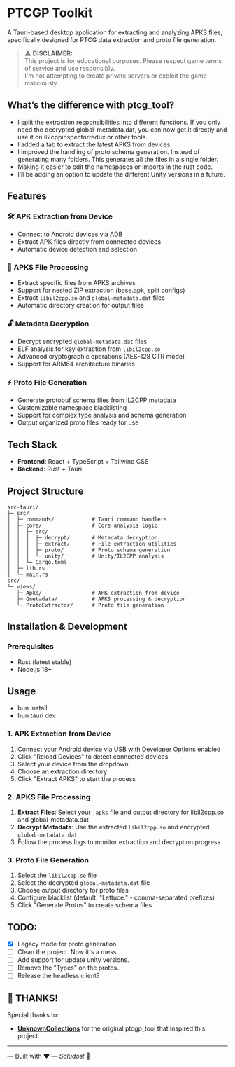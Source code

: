 # PTCGP Toolkit

A Tauri-based desktop application for extracting and analyzing APKS files, specifically designed for PTCG data extraction and proto file generation.


> ⚠️ **DISCLAIMER:**  
> This project is for educational purposes. Please respect game terms of service and use responsibly.  
> I'm not attempting to create private servers or exploit the game maliciously.

## What’s the difference with ptcg_tool?
- I split the extraction responsibilities into different functions. If you only need the decrypted global-metadata.dat, you can now get it directly and use it on il2cppinspectorredux or other tools.
- I added a tab to extract the latest APKS from devices. 
- I improved the handling of proto schema generation. Instead of generating many folders. This generates all the files in a single folder.
- Making it easier to edit the namespaces or imports in the rust code. 
- I’ll be adding an option to update the different Unity versions in a future.

## Features

### 🛠️ APK Extraction from Device
- Connect to Android devices via ADB
- Extract APK files directly from connected devices
- Automatic device detection and selection

### 📱 APKS File Processing
- Extract specific files from APKS archives
- Support for nested ZIP extraction (base.apk, split configs)
- Extract `libil2cpp.so` and `global-metadata.dat` files
- Automatic directory creation for output files

### 🔓 Metadata Decryption
- Decrypt encrypted `global-metadata.dat` files
- ELF analysis for key extraction from `libil2cpp.so`
- Advanced cryptographic operations (AES-128 CTR mode)
- Support for ARM64 architecture binaries

### ⚡ Proto File Generation
- Generate protobuf schema files from IL2CPP metadata
- Customizable namespace blacklisting
- Support for complex type analysis and schema generation
- Output organized proto files ready for use

## Tech Stack

- **Frontend**: React + TypeScript + Tailwind CSS
- **Backend**: Rust + Tauri


## Project Structure

```
src-tauri/
├─ src/
│  ├─ commands/            # Tauri command handlers
│  ├─ core/                # Core analysis logic
│  │  ├─ src/
│  │  │  ├─ decrypt/       # Metadata decryption
│  │  │  ├─ extract/       # File extraction utilities
│  │  │  ├─ proto/         # Proto schema generation
│  │  │  └─ unity/         # Unity/IL2CPP analysis
│  │  └─ Cargo.toml
│  ├─ lib.rs
│  └─ main.rs
src/
└─ views/
   ├─ Apks/                # APK extraction from device
   ├─ Gmetadata/           # APKS processing & decryption
   └─ ProtoExtractor/      # Proto file generation
```

## Installation & Development

### Prerequisites
- Rust (latest stable)
- Node.js 18+

## Usage

- bun install
- bun tauri dev

### 1. APK Extraction from Device
1. Connect your Android device via USB with Developer Options enabled
2. Click "Reload Devices" to detect connected devices
3. Select your device from the dropdown
4. Choose an extraction directory
5. Click "Extract APKS" to start the process

### 2. APKS File Processing
1. **Extract Files**: Select your `.apks` file and output directory for libil2cpp.so and global-metadata.dat
2. **Decrypt Metadata**: Use the extracted `libil2cpp.so` and encrypted `global-metadata.dat`
3. Follow the process logs to monitor extraction and decryption progress

### 3. Proto File Generation
1. Select the `libil2cpp.so` file
2. Select the decrypted `global-metadata.dat` file  
3. Choose output directory for proto files
4. Configure blacklist (default: "Lettuce." - comma-separated prefixes)
5. Click "Generate Protos" to create schema files

## TODO:
- [X] Legacy mode for proto generation.
- [ ] Clean the project. Now it's a mess.
- [ ] Add support for update unity versions.
- [ ] Remove the "Types" on the protos.
- [ ] Release the headless client?

## 🙏 THANKS!
Special thanks to:
- **[UnknownCollections](https://github.com/UnknownCollections/ptcgp_tool)** for the original ptcgp_tool that inspired this project.

---

— Built with ❤️  — _Saludos!_ 👋
